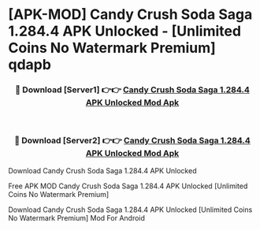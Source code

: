 # [APK-MOD] Candy Crush Soda Saga 1.284.4 APK Unlocked - [Unlimited Coins No Watermark Premium] qdapb



<div align="center">
<h3>🔴 Download [Server1] 👉👉 <a href="https://momento.my/?title=Candy_Crush_Soda_Saga_1.284.4_APK_Unlocked">Candy Crush Soda Saga 1.284.4 APK Unlocked Mod Apk</a></h3><br>

<h3>🔴 Download [Server2] 👉👉 <a href="https://momento.my/?title=Candy_Crush_Soda_Saga_1.284.4_APK_Unlocked">Candy Crush Soda Saga 1.284.4 APK Unlocked Mod Apk</a></h3>
</div>



Download Candy Crush Soda Saga 1.284.4 APK Unlocked 

Free APK MOD Candy Crush Soda Saga 1.284.4 APK Unlocked [Unlimited Coins No Watermark Premium]

Download Candy Crush Soda Saga 1.284.4 APK Unlocked [Unlimited Coins No Watermark Premium] Mod For Android
